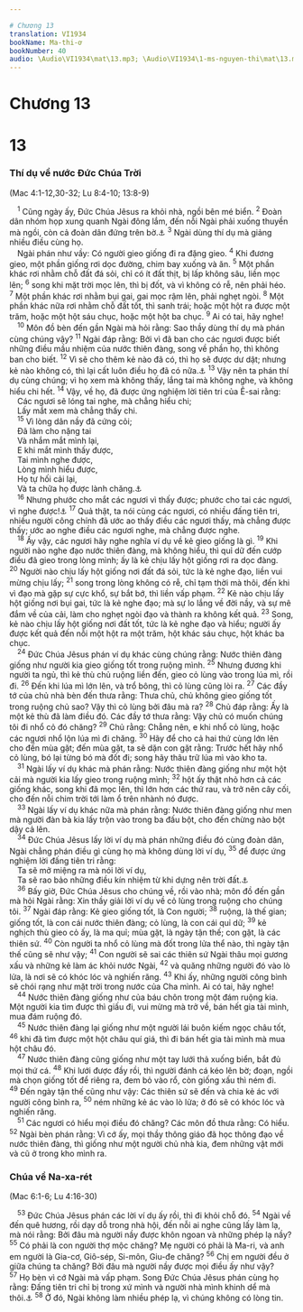 ```yaml
---

# Chương 13
translation: VI1934
bookName: Ma-thi-ơ 
bookNumber: 40
audio: \Audio\VI1934\mat\13.mp3; \Audio\VI1934\1-ms-nguyen-thi\mat\13.mp3; \Audio\VI1934\2-ms-david-dong\mat\13.mp3
---
```


# Chương 13

<div class="title"><h1>13</h1><h3>Thí dụ về nước Đức Chúa Trời</h3><p>(Mac 4:1-12,30-32; Lu 8:4-10; 13:8-9)</p></div>
<span class="verse mat_13_1"> <sup>1</sup> Cũng ngày ấy, Đức Chúa Jêsus ra khỏi nhà, ngồi bên mé biển. </span>
<span class="verse mat_13_2"><sup>2</sup> Đoàn dân nhóm họp xung quanh Ngài đông lắm, đến nỗi Ngài phải xuống thuyền mà ngồi, còn cả đoàn dân đứng trên bờ.<a data-toggle="tooltip" data-placement="bottom" title="Lu 5:1-3">⚓</a></span>
<span class="verse mat_13_3"><sup>3</sup> Ngài dùng thí dụ mà giảng nhiều điều cùng họ. <br/> Ngài phán như vầy: Có người gieo giống đi ra đặng gieo. </span>
<span class="verse mat_13_4"><sup>4</sup> Khi đương gieo, một phần giống rơi dọc đường, chim bay xuống và ăn. </span>
<span class="verse mat_13_5"><sup>5</sup> Một phần khác rơi nhằm chỗ đất đá sỏi, chỉ có ít đất thịt, bị lấp không sâu, liền mọc lên; </span>
<span class="verse mat_13_6"><sup>6</sup> song khi mặt trời mọc lên, thì bị đốt, và vì không có rễ, nên phải héo. </span>
<span class="verse mat_13_7"><sup>7</sup> Một phần khác rơi nhằm bụi gai, gai mọc rậm lên, phải nghẹt ngòi. </span>
<span class="verse mat_13_8"><sup>8</sup> Một phần khác nữa rơi nhằm chỗ đất tốt, thì sanh trái; hoặc một hột ra được một trăm, hoặc một hột sáu chục, hoặc một hột ba chục. </span>
<span class="verse mat_13_9"><sup>9</sup> Ai có tai, hãy nghe! <br/></span>
<span class="verse mat_13_10"> <sup>10</sup> Môn đồ bèn đến gần Ngài mà hỏi rằng: Sao thầy dùng thí dụ mà phán cùng chúng vậy? </span>
<span class="verse mat_13_11"><sup>11</sup> Ngài đáp rằng: Bởi vì đã ban cho các ngươi được biết những điều mầu nhiệm của nước thiên đàng, song về phần họ, thì không ban cho biết. </span>
<span class="verse mat_13_12"><sup>12</sup> Vì sẽ cho thêm kẻ nào đã có, thì họ sẽ được dư dật; nhưng kẻ nào không có, thì lại cất luôn điều họ đã có nữa.<a data-toggle="tooltip" data-placement="bottom" title="Mat 25:29; Mac 4:25; Lu 8:18; 19:26">⚓</a></span>
<span class="verse mat_13_13"><sup>13</sup> Vậy nên ta phán thí dụ cùng chúng; vì họ xem mà không thấy, lắng tai mà không nghe, và không hiểu chi hết. </span>
<span class="verse mat_13_14"><sup>14</sup> Vậy, về họ, đã được ứng nghiệm lời tiên tri của Ê-sai rằng: <br/> Các ngươi sẽ lóng tai nghe, mà chẳng hiểu chi; <br/> Lấy mắt xem mà chẳng thấy chi. <br/></span>
<span class="verse mat_13_15"> <sup>15</sup> Vì lòng dân nầy đã cứng cỏi; <br/> Đã làm cho nặng tai <br/> Và nhắm mắt mình lại, <br/> E khi mắt mình thấy được, <br/> Tai mình nghe được, <br/> Lòng mình hiểu được, <br/> Họ tự hối cải lại, <br/> Và ta chữa họ được lành chăng.<a data-toggle="tooltip" data-placement="bottom" title="Es 6:9-10">⚓</a><br/></span>
<span class="verse mat_13_16"> <sup>16</sup> Nhưng phước cho mắt các ngươi vì thấy được; phước cho tai các ngươi, vì nghe được!<a data-toggle="tooltip" data-placement="bottom" title="Lu 10:23-24">⚓</a></span>
<span class="verse mat_13_17"><sup>17</sup> Quả thật, ta nói cùng các ngươi, có nhiều đấng tiên tri, nhiều người công chính đã ước ao thấy điều các ngươi thấy, mà chẳng được thấy; ước ao nghe điều các ngươi nghe, mà chẳng được nghe. <br/></span>
<span class="verse mat_13_18"> <sup>18</sup> Ấy vậy, các ngươi hãy nghe nghĩa ví dụ về kẻ gieo giống là gì. </span>
<span class="verse mat_13_19"><sup>19</sup> Khi người nào nghe đạo nước thiên đàng, mà không hiểu, thì quỉ dữ đến cướp điều đã gieo trong lòng mình; ấy là kẻ chịu lấy hột giống rơi ra dọc đàng. </span>
<span class="verse mat_13_20"><sup>20</sup> Người nào chịu lấy hột giống nơi đất đá sỏi, tức là kẻ nghe đạo, liền vui mừng chịu lấy; </span>
<span class="verse mat_13_21"><sup>21</sup> song trong lòng không có rễ, chỉ tạm thời mà thôi, đến khi vì đạo mà gặp sự cực khổ, sự bắt bớ, thì liền vấp phạm. </span>
<span class="verse mat_13_22"><sup>22</sup> Kẻ nào chịu lấy hột giống nơi bụi gai, tức là kẻ nghe đạo; mà sự lo lắng về đời nầy, và sự mê đắm về của cải, làm cho nghẹt ngòi đạo và thành ra không kết quả. </span>
<span class="verse mat_13_23"><sup>23</sup> Song, kẻ nào chịu lấy hột giống nơi đất tốt, tức là kẻ nghe đạo và hiểu; người ấy được kết quả đến nỗi một hột ra một trăm, hột khác sáu chục, hột khác ba chục. <br/></span>
<span class="verse mat_13_24"> <sup>24</sup> Đức Chúa Jêsus phán ví dụ khác cùng chúng rằng: Nước thiên đàng giống như người kia gieo giống tốt trong ruộng mình. </span>
<span class="verse mat_13_25"><sup>25</sup> Nhưng đương khi người ta ngủ, thì kẻ thù chủ ruộng liền đến, gieo cỏ lùng vào trong lúa mì, rồi đi. </span>
<span class="verse mat_13_26"><sup>26</sup> Đến khi lúa mì lớn lên, và trổ bông, thì cỏ lùng cũng lòi ra. </span>
<span class="verse mat_13_27"><sup>27</sup> Các đầy tớ của chủ nhà bèn đến thưa rằng: Thưa chủ, chủ không gieo giống tốt trong ruộng chủ sao? Vậy thì cỏ lùng bởi đâu mà ra? </span>
<span class="verse mat_13_28"><sup>28</sup> Chủ đáp rằng: Ấy là một kẻ thù đã làm điều đó. Các đầy tớ thưa rằng: Vậy chủ có muốn chúng tôi đi nhổ cỏ đó chăng? </span>
<span class="verse mat_13_29"><sup>29</sup> Chủ rằng: Chẳng nên, e khi nhổ cỏ lùng, hoặc các ngươi nhổ lộn lúa mì đi chăng. </span>
<span class="verse mat_13_30"><sup>30</sup> Hãy để cho cả hai thứ cùng lớn lên cho đến mùa gặt; đến mùa gặt, ta sẽ dặn con gặt rằng: Trước hết hãy nhổ cỏ lùng, bó lại từng bó mà đốt đi; song hãy thâu trữ lúa mì vào kho ta. <br/></span>
<span class="verse mat_13_31"> <sup>31</sup> Ngài lấy ví dụ khác mà phán rằng: Nước thiên đàng giống như một hột cải mà người kia lấy gieo trong ruộng mình; </span>
<span class="verse mat_13_32"><sup>32</sup> hột ấy thật nhỏ hơn cả các giống khác, song khi đã mọc lên, thì lớn hơn các thứ rau, và trở nên cây cối, cho đến nỗi chim trời tới làm ổ trên nhành nó được. <br/></span>
<span class="verse mat_13_33"> <sup>33</sup> Ngài lấy ví dụ khác nữa mà phán rằng: Nước thiên đàng giống như men mà người đàn bà kia lấy trộn vào trong ba đấu bột, cho đến chừng nào bột dậy cả lên. <br/></span>
<span class="verse mat_13_34"> <sup>34</sup> Đức Chúa Jêsus lấy lời ví dụ mà phán những điều đó cùng đoàn dân, Ngài chẳng phán điều gì cùng họ mà không dùng lời ví dụ, </span>
<span class="verse mat_13_35"><sup>35</sup> để được ứng nghiệm lời đấng tiên tri rằng: <br/> Ta sẽ mở miệng ra mà nói lời ví dụ, <br/> Ta sẽ rao bảo những điều kín nhiệm từ khi dựng nên trời đất.<a data-toggle="tooltip" data-placement="bottom" title="Thi 78:2">⚓</a><br/></span>
<span class="verse mat_13_36"> <sup>36</sup> Bấy giờ, Đức Chúa Jêsus cho chúng về, rồi vào nhà; môn đồ đến gần mà hỏi Ngài rằng: Xin thầy giải lời ví dụ về cỏ lùng trong ruộng cho chúng tôi. </span>
<span class="verse mat_13_37"><sup>37</sup> Ngài đáp rằng: Kẻ gieo giống tốt, là Con người; </span>
<span class="verse mat_13_38"><sup>38</sup> ruộng, là thế gian; giống tốt, là con cái nước thiên đàng; cỏ lùng, là con cái quỉ dữ; </span>
<span class="verse mat_13_39"><sup>39</sup> kẻ nghịch thù gieo cỏ ấy, là ma quỉ; mùa gặt, là ngày tận thế; con gặt, là các thiên sứ. </span>
<span class="verse mat_13_40"><sup>40</sup> Còn người ta nhổ cỏ lùng mà đốt trong lửa thể nào, thì ngày tận thế cũng sẽ như vậy; </span>
<span class="verse mat_13_41"><sup>41</sup> Con người sẽ sai các thiên sứ Ngài thâu mọi gương xấu và những kẻ làm ác khỏi nước Ngài, </span>
<span class="verse mat_13_42"><sup>42</sup> và quăng những người đó vào lò lửa, là nơi sẽ có khóc lóc và nghiến răng. </span>
<span class="verse mat_13_43"><sup>43</sup> Khi ấy, những người công bình sẽ chói rạng như mặt trời trong nước của Cha mình. Ai có tai, hãy nghe! <br/></span>
<span class="verse mat_13_44"> <sup>44</sup> Nước thiên đàng giống như của báu chôn trong một đám ruộng kia. Một người kia tìm được thì giấu đi, vui mừng mà trở về, bán hết gia tài mình, mua đám ruộng đó. <br/></span>
<span class="verse mat_13_45"> <sup>45</sup> Nước thiên đàng lại giống như một người lái buôn kiếm ngọc châu tốt, </span>
<span class="verse mat_13_46"><sup>46</sup> khi đã tìm được một hột châu quí giá, thì đi bán hết gia tài mình mà mua hột châu đó. <br/></span>
<span class="verse mat_13_47"> <sup>47</sup> Nước thiên đàng cũng giống như một tay lưới thả xuống biển, bắt đủ mọi thứ cá. </span>
<span class="verse mat_13_48"><sup>48</sup> Khi lưới được đầy rồi, thì người đánh cá kéo lên bờ; đoạn, ngồi mà chọn giống tốt để riêng ra, đem bỏ vào rổ, còn giống xấu thì ném đi. </span>
<span class="verse mat_13_49"><sup>49</sup> Đến ngày tận thế cũng như vậy: Các thiên sứ sẽ đến và chia kẻ ác với người công bình ra, </span>
<span class="verse mat_13_50"><sup>50</sup> ném những kẻ ác vào lò lửa; ở đó sẽ có khóc lóc và nghiến răng. <br/></span>
<span class="verse mat_13_51"> <sup>51</sup> Các ngươi có hiểu mọi điều đó chăng? Các môn đồ thưa rằng: Có hiểu. </span>
<span class="verse mat_13_52"><sup>52</sup> Ngài bèn phán rằng: Vì cớ ấy, mọi thầy thông giáo đã học thông đạo về nước thiên đàng, thì giống như một người chủ nhà kia, đem những vật mới và cũ ở trong kho mình ra. <br/></span>
<div class="title"><h3>Chúa về Na-xa-rét</h3><p>(Mac 6:1-6; Lu 4:16-30)</p></div>
<span class="verse mat_13_53"> <sup>53</sup> Đức Chúa Jêsus phán các lời ví dụ ấy rồi, thì đi khỏi chỗ đó. </span>
<span class="verse mat_13_54"><sup>54</sup> Ngài về đến quê hương, rồi dạy dỗ trong nhà hội, đến nỗi ai nghe cũng lấy làm lạ, mà nói rằng: Bởi đâu mà người nầy được khôn ngoan và những phép lạ nầy? </span>
<span class="verse mat_13_55"><sup>55</sup> Có phải là con người thợ mộc chăng? Mẹ người có phải là Ma-ri, và anh em người là Gia-cơ, Giô-sép, Si-môn, Giu-đe chăng? </span>
<span class="verse mat_13_56"><sup>56</sup> Chị em người đều ở giữa chúng ta chăng? Bởi đâu mà người nầy được mọi điều ấy như vậy? </span>
<span class="verse mat_13_57"><sup>57</sup> Họ bèn vì cớ Ngài mà vấp phạm. Song Đức Chúa Jêsus phán cùng họ rằng: Đấng tiên tri chỉ bị trong xứ mình và người nhà mình khinh dể mà thôi.<a data-toggle="tooltip" data-placement="bottom" title="Gi 4:44">⚓</a></span>
<span class="verse mat_13_58"><sup>58</sup> Ở đó, Ngài không làm nhiều phép lạ, vì chúng không có lòng tin. <br/></span>
